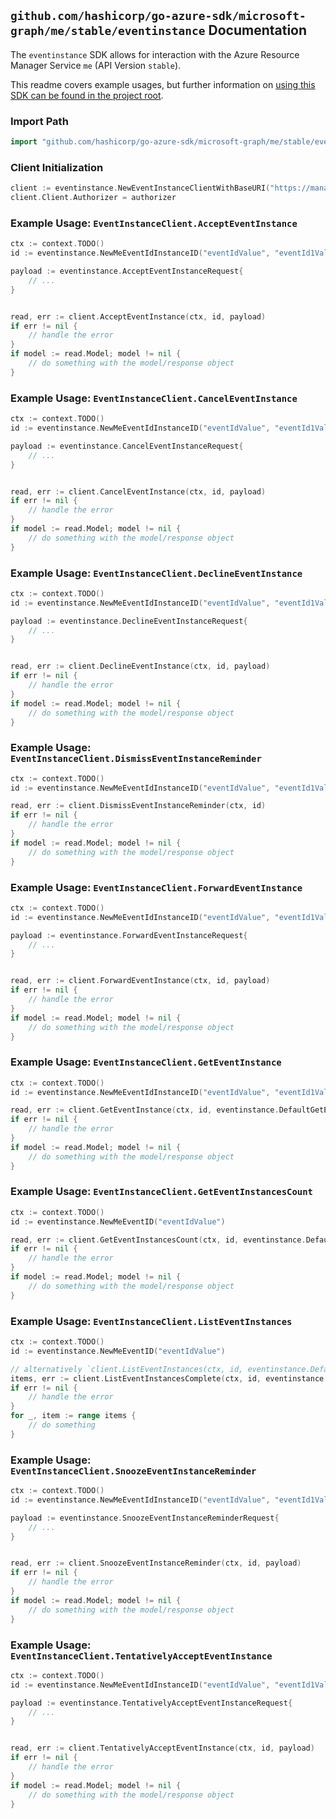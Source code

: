 
## `github.com/hashicorp/go-azure-sdk/microsoft-graph/me/stable/eventinstance` Documentation

The `eventinstance` SDK allows for interaction with the Azure Resource Manager Service `me` (API Version `stable`).

This readme covers example usages, but further information on [using this SDK can be found in the project root](https://github.com/hashicorp/go-azure-sdk/tree/main/docs).

### Import Path

```go
import "github.com/hashicorp/go-azure-sdk/microsoft-graph/me/stable/eventinstance"
```


### Client Initialization

```go
client := eventinstance.NewEventInstanceClientWithBaseURI("https://management.azure.com")
client.Client.Authorizer = authorizer
```


### Example Usage: `EventInstanceClient.AcceptEventInstance`

```go
ctx := context.TODO()
id := eventinstance.NewMeEventIdInstanceID("eventIdValue", "eventId1Value")

payload := eventinstance.AcceptEventInstanceRequest{
	// ...
}


read, err := client.AcceptEventInstance(ctx, id, payload)
if err != nil {
	// handle the error
}
if model := read.Model; model != nil {
	// do something with the model/response object
}
```


### Example Usage: `EventInstanceClient.CancelEventInstance`

```go
ctx := context.TODO()
id := eventinstance.NewMeEventIdInstanceID("eventIdValue", "eventId1Value")

payload := eventinstance.CancelEventInstanceRequest{
	// ...
}


read, err := client.CancelEventInstance(ctx, id, payload)
if err != nil {
	// handle the error
}
if model := read.Model; model != nil {
	// do something with the model/response object
}
```


### Example Usage: `EventInstanceClient.DeclineEventInstance`

```go
ctx := context.TODO()
id := eventinstance.NewMeEventIdInstanceID("eventIdValue", "eventId1Value")

payload := eventinstance.DeclineEventInstanceRequest{
	// ...
}


read, err := client.DeclineEventInstance(ctx, id, payload)
if err != nil {
	// handle the error
}
if model := read.Model; model != nil {
	// do something with the model/response object
}
```


### Example Usage: `EventInstanceClient.DismissEventInstanceReminder`

```go
ctx := context.TODO()
id := eventinstance.NewMeEventIdInstanceID("eventIdValue", "eventId1Value")

read, err := client.DismissEventInstanceReminder(ctx, id)
if err != nil {
	// handle the error
}
if model := read.Model; model != nil {
	// do something with the model/response object
}
```


### Example Usage: `EventInstanceClient.ForwardEventInstance`

```go
ctx := context.TODO()
id := eventinstance.NewMeEventIdInstanceID("eventIdValue", "eventId1Value")

payload := eventinstance.ForwardEventInstanceRequest{
	// ...
}


read, err := client.ForwardEventInstance(ctx, id, payload)
if err != nil {
	// handle the error
}
if model := read.Model; model != nil {
	// do something with the model/response object
}
```


### Example Usage: `EventInstanceClient.GetEventInstance`

```go
ctx := context.TODO()
id := eventinstance.NewMeEventIdInstanceID("eventIdValue", "eventId1Value")

read, err := client.GetEventInstance(ctx, id, eventinstance.DefaultGetEventInstanceOperationOptions())
if err != nil {
	// handle the error
}
if model := read.Model; model != nil {
	// do something with the model/response object
}
```


### Example Usage: `EventInstanceClient.GetEventInstancesCount`

```go
ctx := context.TODO()
id := eventinstance.NewMeEventID("eventIdValue")

read, err := client.GetEventInstancesCount(ctx, id, eventinstance.DefaultGetEventInstancesCountOperationOptions())
if err != nil {
	// handle the error
}
if model := read.Model; model != nil {
	// do something with the model/response object
}
```


### Example Usage: `EventInstanceClient.ListEventInstances`

```go
ctx := context.TODO()
id := eventinstance.NewMeEventID("eventIdValue")

// alternatively `client.ListEventInstances(ctx, id, eventinstance.DefaultListEventInstancesOperationOptions())` can be used to do batched pagination
items, err := client.ListEventInstancesComplete(ctx, id, eventinstance.DefaultListEventInstancesOperationOptions())
if err != nil {
	// handle the error
}
for _, item := range items {
	// do something
}
```


### Example Usage: `EventInstanceClient.SnoozeEventInstanceReminder`

```go
ctx := context.TODO()
id := eventinstance.NewMeEventIdInstanceID("eventIdValue", "eventId1Value")

payload := eventinstance.SnoozeEventInstanceReminderRequest{
	// ...
}


read, err := client.SnoozeEventInstanceReminder(ctx, id, payload)
if err != nil {
	// handle the error
}
if model := read.Model; model != nil {
	// do something with the model/response object
}
```


### Example Usage: `EventInstanceClient.TentativelyAcceptEventInstance`

```go
ctx := context.TODO()
id := eventinstance.NewMeEventIdInstanceID("eventIdValue", "eventId1Value")

payload := eventinstance.TentativelyAcceptEventInstanceRequest{
	// ...
}


read, err := client.TentativelyAcceptEventInstance(ctx, id, payload)
if err != nil {
	// handle the error
}
if model := read.Model; model != nil {
	// do something with the model/response object
}
```

